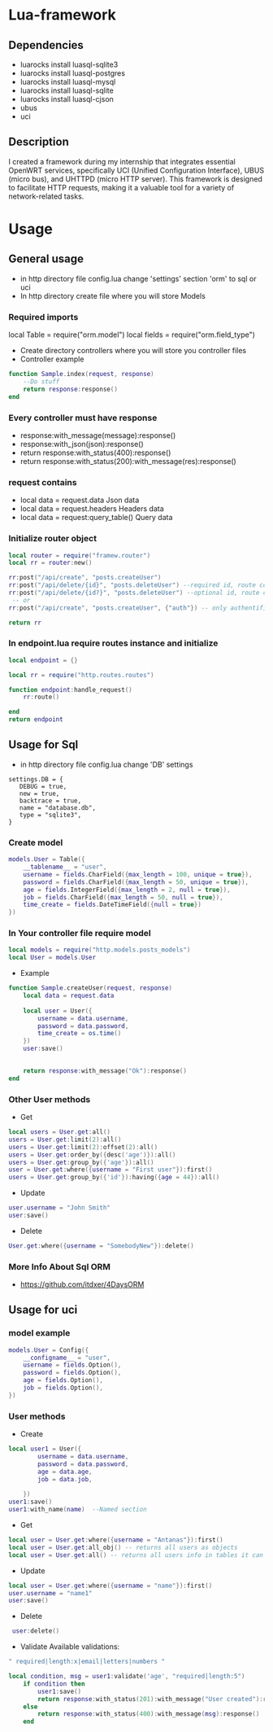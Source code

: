 # Lua-framework


## Dependencies
 - luarocks install luasql-sqlite3
 - luarocks install luasql-postgres
 - luarocks install luasql-mysql
 - luarocks install luasql-sqlite
 - luarocks install luasql-cjson
 - ubus
 - uci



## Description


I created a framework during my internship that integrates essential OpenWRT services, specifically UCI (Unified Configuration Interface), UBUS (micro bus), and UHTTPD (micro HTTP server). This framework is designed to facilitate HTTP requests, making it a valuable tool for a variety of network-related tasks.



# Usage


## General usage
 - in http directory file config.lua change 'settings' section 'orm' to sql or uci
 - In http directory create file where you will store Models

### Required imports 

local Table = require("orm.model")
local fields = require("orm.field_type")

 - Create directory controllers where you will store you controller files
 - Controller example
```lua
function Sample.index(request, response)
    --Do stuff
    return response:response()
end
```

 ### Every controller must have response
 
 - response:with_message(message):response()
 - response:with_json(json):response()
 - return response:with_status(400):response()
 - return response:with_status(200):with_message(res):response()

### request contains

 - local data = request.data   Json data
 - local data = request.headers   Headers data
 - local data = request:query_table()   Query  data


### Initialize router object
```lua
local router = require("framew.router")
local rr = router:new()

rr:post("/api/create", "posts.createUser")
rr:post("/api/delete/{id}", "posts.deleteUser") --required id, route could look like this -> localhost/api/delete/1
rr:post("/api/delete/{id?}", "posts.deleteUser") --optional id, route could look like this -> localhost/api/delete/1 or localhost/api/delete
 -- or 
rr:post("/api/create", "posts.createUser", {"auth"}) -- only authentificated users can access this endpoint

return rr
```
### In endpoint.lua require routes instance and initialize 
```lua
local endpoint = {}

local rr = require("http.routes.routes")

function endpoint:handle_request()
    rr:route()

end
return endpoint
```

## Usage for Sql
 - in http directory file config.lua change 'DB' settings

 ```
 settings.DB = {
    DEBUG = true,
    new = true,
    backtrace = true,
    name = "database.db",
    type = "sqlite3",
}
 ```

 ### Create model
```lua
models.User = Table({
    __tablename__ = "user",
    username = fields.CharField({max_length = 100, unique = true}),
    password = fields.CharField({max_length = 50, unique = true}),
    age = fields.IntegerField({max_length = 2, null = true}),
    job = fields.CharField({max_length = 50, null = true}),
    time_create = fields.DateTimeField({null = true})
})
```
 ### In Your controller file require model
```lua
local models = require("http.models.posts_models")
local User = models.User
```

 - Example
```lua
function Sample.createUser(request, response)
    local data = request.data
   
    local user = User({
        username = data.username,
        password = data.password,
        time_create = os.time()
    })
    user:save()

   
    return response:with_message("Ok"):response()
end
```
### Other User methods

 - Get
```lua
local users = User.get:all()
users = User.get:limit(2):all()
users = User.get:limit(2):offset(2):all()
users = User.get:order_by({desc('age')}):all()
users = User.get:group_by({'age'}):all()
user = User.get:where({username = "First user"}):first()
users = User.get:group_by({'id'}):having({age = 44}):all()
```

 - Update
```lua
user.username = "John Smith"
user:save()
```
 - Delete
```lua
User.get:where({username = "SomebodyNew"}):delete()
```
### More Info About Sql ORM
 - https://github.com/itdxer/4DaysORM

## Usage for uci 

### model example
```lua
models.User = Config({
    __configname__ = "user",
    username = fields.Option(),
    password = fields.Option(),
    age = fields.Option(),
    job = fields.Option(),
})
```
### User methods

 - Create
```lua
local user1 = User({
        username = data.username,
        password = data.password,
        age = data.age,
        job = data.job,
 
    })
user1:save()
user1:with_name(name)  --Named section
```
 - Get
```lua
local user = User.get:where({username = "Antanas"}):first()
local user = User.get:all_obj() -- returns all users as objects
local user = User.get:all() -- returns all users info in tables it can be converted to json

```
 - Update
```lua
local user = User.get:where({username = "name"}):first()
user.username = "name1"
user:save()
```

 - Delete
```lua
 user:delete()
```
 - Validate
 Available validations: 
```lua
" required|length:x|email|letters|numbers "
```
```lua
local condition, msg = user1:validate('age', "required|length:5")
    if condition then
        user1:save()
        return response:with_status(201):with_message("User created"):response()     
    else
        return response:with_status(400):with_message(msg):response()
    end
```
